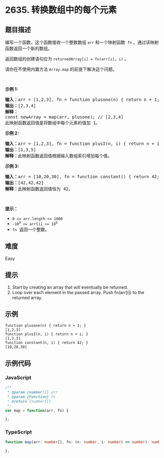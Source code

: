 # 2635. 转换数组中的每个元素

## 题目描述

<p>编写一个函数，这个函数接收一个整数数组&nbsp;<code>arr</code> 和一个映射函数&nbsp; <code>fn</code>&nbsp;，通过该映射函数返回一个新的数组。</p>

<p>返回数组的创建语句应为 <code>returnedArray[i] = fn(arr[i], i)</code>&nbsp;。</p>

<p>请你在不使用内置方法&nbsp;<code>Array.map</code>&nbsp;的前提下解决这个问题。</p>

<p>&nbsp;</p>

<p><strong class="example">示例 1:</strong></p>

<pre>
<strong>输入：</strong>arr = [1,2,3], fn = function plusone(n) { return n + 1; }
<strong>输出：</strong>[2,3,4]
<strong>解释： </strong>
const newArray = map(arr, plusone); // [2,3,4]
此映射函数返回值是将数组中每个元素的值加 1。
</pre>

<p><strong class="example">示例</strong><strong class="example"> 2:</strong></p>

<pre>
<strong>输入：</strong>arr = [1,2,3], fn = function plusI(n, i) { return n + i; }
<strong>输出：</strong>[1,3,5]
<strong>解释：</strong>此映射函数返回值根据输入数组索引增加每个值。
</pre>

<p><strong class="example">示例&nbsp;3:</strong></p>

<pre>
<strong>输入：</strong>arr = [10,20,30], fn = function constant() { return 42; }
<strong>输出：</strong>[42,42,42]
<strong>解释：</strong>此映射函数返回值恒为 42。
</pre>

<p>&nbsp;</p>

<p><strong>提示：</strong></p>

<ul>
	<li><code>0 &lt;= arr.length &lt;= 1000</code></li>
	<li><code><font face="monospace">-10<sup>9</sup>&nbsp;&lt;= arr[i] &lt;= 10<sup>9</sup></font></code></li>
	<li><font face="monospace"><code>fn</code> 返回一个整数。</font></li>
</ul>
<span style="display:block"><span style="height:0px"><span style="position:absolute">​​​​​​</span></span></span>

## 难度

Easy

## 提示

1. Start by creating an array that will eventually be returned.
2. Loop over each element in the passed array. Push fn(arr[i]) to the returned array.

## 示例

```
function plusone(n) { return n + 1; }
[1,2,3]
function plusI(n, i) { return n + i; }
[1,2,3]
function constant(n, i) { return 42; }
[10,20,30]
```

## 示例代码

### JavaScript

```javascript
/**
 * @param {number[]} arr
 * @param {Function} fn
 * @return {number[]}
 */
var map = function(arr, fn) {
    
};
```

### TypeScript

```typescript
function map(arr: number[], fn: (n: number, i: number) => number): number[] {
    
};
```

